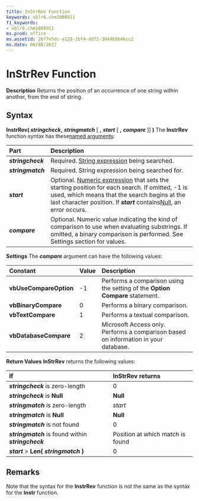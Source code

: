```yaml
---
title: InStrRev Function
keywords: vblr6.chm1008911
f1_keywords:
- vblr6.chm1008911
ms.prod: office
ms.assetid: 2677e5dc-a128-1bf4-dd72-304469b46cc2
ms.date: 06/08/2017
---
```



# InStrRev Function



 **Description**
Returns the position of an occurrence of one string within another, from the end of string.

## Syntax

**InstrRev( _stringcheck_,** **_stringmatch_** [ **,** **_start_** [ **,** **_compare_** ]] **)**
The  **InstrRev** function syntax has these[named arguments](../../Glossary/vbe-glossary.md):


|**Part**|**Description**|
|:-----|:-----|
|**_stringcheck_**|Required. [String expression](../../Glossary/vbe-glossary.md) being searched.|
|**_stringmatch_**|Required. String expression being searched for.|
|**_start_**|Optional. [Numeric expression](../../Glossary/vbe-glossary.md) that sets the starting position for each search. If omitted, -1 is used, which means that the search begins at the last character position. If **_start_** contains[Null](../../Glossary/vbe-glossary.md), an error occurs.|
|**_compare_**|Optional. Numeric value indicating the kind of comparison to use when evaluating substrings. If omitted, a binary comparison is performed. See Settings section for values.|

 **Settings**
The  **_compare_** argument can have the following values:


|**Constant**|**Value**|**Description**|
|:-----|:-----|:-----|
|**vbUseCompareOption**|-1|Performs a comparison using the setting of the  **Option Compare** statement.|
|**vbBinaryCompare**| 0|Performs a binary comparison.|
|**vbTextCompare**| 1|Performs a textual comparison.|
|**vbDatabaseCompare**| 2|Microsoft Access only. Performs a comparison based on information in your database.|

 **Return Values**
 **InStrRev** returns the following values:


|**If**|**InStrRev returns**|
|:-----|:-----|
|**_stringcheck_** is zero-length|0|
|**_stringcheck_** is **Null**|**Null**|
|**_stringmatch_** is zero-length| _start_|
|**_stringmatch_** is **Null**|**Null**|
|**_stringmatch_** is not found|0|
|**_stringmatch_** is found within **_stringcheck_**|Position at which match is found|
|**_start_** > **Len( _stringmatch_ )**|0|

## Remarks

Note that the syntax for the  **InstrRev** function is not the same as the syntax for the **Instr** function.

